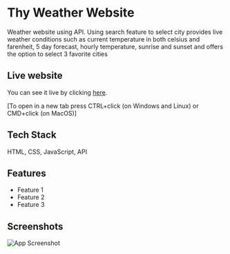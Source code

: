 
# Thy Weather Website

Weather website using API. Using search feature to select city provides live weather conditions such as current temperature in both celsius and farenheit, 5 day forecast, hourly temperature, sunrise and sunset and offers the option to select 3 favorite cities

## Live website

You can see it live by clicking [here]([https://timolansberry.github.io/](https://timolansberry.github.io/Weather-Website-API/)).

[To open in a new tab press CTRL+click (on Windows and Linux) or CMD+click (on MacOS)]

## Tech Stack

HTML, CSS, JavaScript, API

## Features

- Feature 1
- Feature 2
- Feature 3

## Screenshots

![App Screenshot](https://via.placeholder.com/468x300?text=App+Screenshot+Here)

